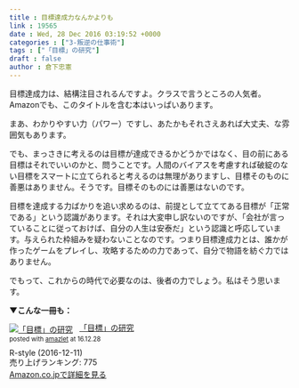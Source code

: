 ```yaml
---
title : 目標達成力なんかよりも
link : 19565
date : Wed, 28 Dec 2016 03:19:52 +0000
categories : ["3-叛逆の仕事術"]
tags : ["「目標」の研究"]
draft : false
author : 倉下忠憲
---
```


目標達成力は、結構注目されるんですよ。クラスで言うところの人気者。Amazonでも、このタイトルを含む本はいっぱいあります。

まあ、わかりやすい力（パワー）ですし、あたかもそれさえあれば大丈夫、な雰囲気もあります。

でも、まっさきに考えるのは目標が達成できるかどうかではなく、目の前にある目標はそれでいいのかと、問うことです。人間のバイアスを考慮すれば破綻のない目標をスマートに立てられると考えるのは無理がありますし、目標そのものに善悪はありません。そうです。目標そのものには善悪はないのです。

目標を達成する力ばかりを追い求めるのは、前提として立ててある目標が「正常である」という認識があります。それは大変申し訳ないのですが、「会社が言っていることに従っておけば、自分の人生は安泰だ」という認識と呼応しています。与えられた枠組みを疑わないことなのです。つまり目標達成力とは、誰かが作ったゲームをプレイし、攻略するための力であって、自分で物語を紡ぐ力ではありません。

でもって、これからの時代で必要なのは、後者の力でしょう。私はそう思います。

<strong>▼こんな一冊も：</strong>

<div class="amazlet-box" style="margin-bottom:0px;"><div class="amazlet-image" style="float:left;margin:0px 12px 1px 0px;"><a href="http://www.amazon.co.jp/exec/obidos/ASIN/B01MXXFY28/rashita1000-22/ref=nosim/" name="amazletlink" target="_blank"><img src="https://images-fe.ssl-images-amazon.com/images/I/410t4sR1ziL._SL160_.jpg" alt="「目標」の研究" style="border: none;" /></a></div><div class="amazlet-info" style="line-height:120%; margin-bottom: 10px"><div class="amazlet-name" style="margin-bottom:10px;line-height:120%"><a href="http://www.amazon.co.jp/exec/obidos/ASIN/B01MXXFY28/rashita1000-22/ref=nosim/" name="amazletlink" target="_blank">「目標」の研究</a><div class="amazlet-powered-date" style="font-size:80%;margin-top:5px;line-height:120%">posted with <a href="http://www.amazlet.com/" title="amazlet" target="_blank">amazlet</a> at 16.12.28</div></div><div class="amazlet-detail">R-style (2016-12-11)<br />売り上げランキング: 775<br /></div><div class="amazlet-sub-info" style="float: left;"><div class="amazlet-link" style="margin-top: 5px"><a href="http://www.amazon.co.jp/exec/obidos/ASIN/B01MXXFY28/rashita1000-22/ref=nosim/" name="amazletlink" target="_blank">Amazon.co.jpで詳細を見る</a></div></div></div><div class="amazlet-footer" style="clear: left"></div></div>

